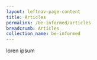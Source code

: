 ```yaml
---
layout: leftnav-page-content
title: Articles
permalink: /be-informed/articles
breadcrumb: Articles
collection_name: be-informed
---
```


loren ipsum

